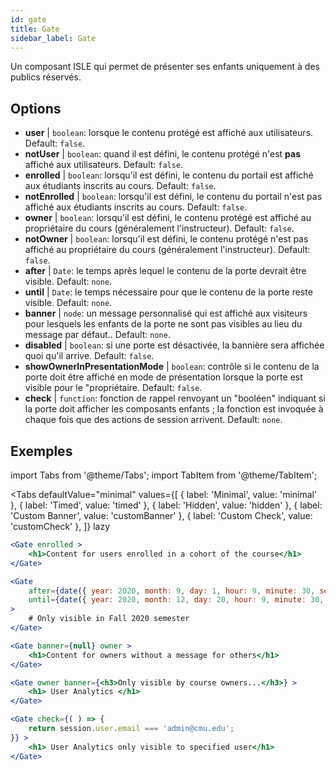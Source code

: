 ```yaml
---
id: gate 
title: Gate
sidebar_label: Gate
---
```


Un composant ISLE qui permet de présenter ses enfants uniquement à des publics réservés.

## Options

* __user__ | `boolean`: lorsque le contenu protégé est affiché aux utilisateurs. Default: `false`.
* __notUser__ | `boolean`: quand il est défini, le contenu protégé n'est **pas** affiché aux utilisateurs. Default: `false`.
* __enrolled__ | `boolean`: lorsqu'il est défini, le contenu du portail est affiché aux étudiants inscrits au cours. Default: `false`.
* __notEnrolled__ | `boolean`: lorsqu'il est défini, le contenu du portail n'est pas affiché aux étudiants inscrits au cours. Default: `false`.
* __owner__ | `boolean`: lorsqu'il est défini, le contenu protégé est affiché au propriétaire du cours (généralement l'instructeur). Default: `false`.
* __notOwner__ | `boolean`: lorsqu'il est défini, le contenu protégé n'est pas affiché au propriétaire du cours (généralement l'instructeur). Default: `false`.
* __after__ | `Date`: le temps après lequel le contenu de la porte devrait être visible. Default: `none`.
* __until__ | `Date`: le temps nécessaire pour que le contenu de la porte reste visible. Default: `none`.
* __banner__ | `node`: un message personnalisé qui est affiché aux visiteurs pour lesquels les enfants de la porte ne sont pas visibles au lieu du message par défaut.. Default: `none`.
* __disabled__ | `boolean`: si une porte est désactivée, la bannière sera affichée quoi qu'il arrive. Default: `false`.
* __showOwnerInPresentationMode__ | `boolean`: contrôle si le contenu de la porte doit être affiché en mode de présentation lorsque la porte est visible pour le "propriétaire. Default: `false`.
* __check__ | `function`: fonction de rappel renvoyant un "booléen" indiquant si la porte doit afficher les composants enfants ; la fonction est invoquée à chaque fois que des actions de session arrivent. Default: `none`.


## Exemples

import Tabs from '@theme/Tabs';
import TabItem from '@theme/TabItem';

<Tabs
    defaultValue="minimal"
    values={[
        { label: 'Minimal', value: 'minimal' },
        { label: 'Timed', value: 'timed' },
        { label: 'Hidden', value: 'hidden' },
        { label: 'Custom Banner', value: 'customBanner' },
        { label: 'Custom Check', value: 'customCheck' },
    ]}
    lazy
>

<TabItem value="minimal">

```jsx live
<Gate enrolled >
    <h1>Content for users enrolled in a cohort of the course</h1>
</Gate>
```

</TabItem>

<TabItem value="timed">

```jsx live
<Gate
    after={date({ year: 2020, month: 9, day: 1, hour: 9, minute: 30, second: 0, utcOffset: 4 })}
    until={date({ year: 2020, month: 12, day: 20, hour: 9, minute: 30, second: 0, utcOffset: 5 })}
>
    # Only visible in Fall 2020 semester
</Gate>
```

</TabItem>

<TabItem value="hidden">

```jsx live
<Gate banner={null} owner >
    <h1>Content for owners without a message for others</h1>
</Gate>
```

</TabItem>

<TabItem value="customBanner">

```jsx live
<Gate owner banner={<h3>Only visible by course owners...</h3>} >
    <h1> User Analytics </h1>
</Gate>
```

</TabItem>

<TabItem value="customCheck">

```jsx live
<Gate check={( ) => {
    return session.user.email === 'admin@cmu.edu';
}} >
    <h1> User Analytics only visible to specified user</h1>
</Gate>
```

</TabItem>

</Tabs>

